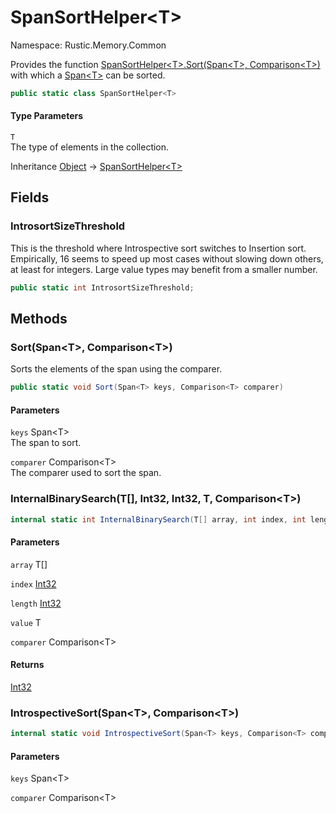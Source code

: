 # SpanSortHelper&lt;T&gt;

Namespace: Rustic.Memory.Common

Provides the function [SpanSortHelper&lt;T&gt;.Sort(Span&lt;T&gt;, Comparison&lt;T&gt;)](./rustic.memory.common.spansorthelper-1.md#sortspant-comparisont) with which a [Span&lt;T&gt;](https://docs.microsoft.com/en-us/dotnet/api/system.span-1) can be sorted.

```csharp
public static class SpanSortHelper<T>
```

#### Type Parameters

`T`<br>
The type of elements in the collection.

Inheritance [Object](https://docs.microsoft.com/en-us/dotnet/api/system.object) → [SpanSortHelper&lt;T&gt;](./rustic.memory.common.spansorthelper-1.md)

## Fields

### **IntrosortSizeThreshold**

This is the threshold where Introspective sort switches to Insertion sort.
 Empirically, 16 seems to speed up most cases without slowing down others, at least for integers.
 Large value types may benefit from a smaller number.

```csharp
public static int IntrosortSizeThreshold;
```

## Methods

### **Sort(Span&lt;T&gt;, Comparison&lt;T&gt;)**

Sorts the elements of the span using the comparer.

```csharp
public static void Sort(Span<T> keys, Comparison<T> comparer)
```

#### Parameters

`keys` Span&lt;T&gt;<br>
The span to sort.

`comparer` Comparison&lt;T&gt;<br>
The comparer used to sort the span.

### **InternalBinarySearch(T[], Int32, Int32, T, Comparison&lt;T&gt;)**

```csharp
internal static int InternalBinarySearch(T[] array, int index, int length, T value, Comparison<T> comparer)
```

#### Parameters

`array` T[]<br>

`index` [Int32](https://docs.microsoft.com/en-us/dotnet/api/system.int32)<br>

`length` [Int32](https://docs.microsoft.com/en-us/dotnet/api/system.int32)<br>

`value` T<br>

`comparer` Comparison&lt;T&gt;<br>

#### Returns

[Int32](https://docs.microsoft.com/en-us/dotnet/api/system.int32)<br>

### **IntrospectiveSort(Span&lt;T&gt;, Comparison&lt;T&gt;)**

```csharp
internal static void IntrospectiveSort(Span<T> keys, Comparison<T> comparer)
```

#### Parameters

`keys` Span&lt;T&gt;<br>

`comparer` Comparison&lt;T&gt;<br>
